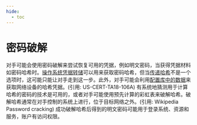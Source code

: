 ```yaml
---
hide:
  - toc
---
```


# 密码破解

对手可能会使用密码破解来尝试恢复可用的凭据，例如明文密码，当获得凭据材料如密码哈希时。[操作系统凭据转储](https://attack.mitre.org/techniques/T1003)可以用来获取密码哈希，但当[传递哈希](https://attack.mitre.org/techniques/T1550/002)不是一个选项时，这可能只能让对手走到这一步。此外，对手可能会利用[配置库中的数据](https://attack.mitre.org/techniques/T1602)来获取网络设备的哈希凭据。(引用: US-CERT-TA18-106A)  有系统地猜测用于计算哈希的密码的技术是可用的，或者对手可能使用预先计算的彩虹表来破解哈希。破解哈希通常在对手控制的系统上进行，位于目标网络之外。(引用: Wikipedia Password cracking) 成功破解哈希后得到的明文密码可能用于登录系统、资源和服务，账户有访问权限。
